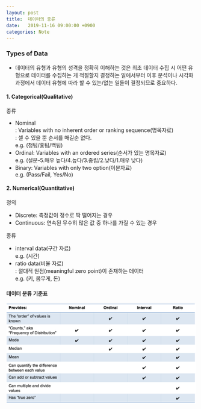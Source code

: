 ```yaml
---
layout: post
title:  데이터의 종류
date:   2019-11-16 09:00:00 +0900
categories: Note
---
```


### Types of Data
- 데이터의 유형과 유형의 성격을 정확히 이해하는 것은 최초 데이터 수집 시 어떤 유형으로 데이터를 수집하는 게 적절할지 결정하는 일에서부터 이후 분석이나 시각화 과정에서 데이터 유형에 따라 할 수 있는/없는 일들이 결정되므로 중요하다.

#### 1. Categorical(Qualitative) 
종류 <br> 
- Nominal <br>
  : Variables with no inherent order or ranking sequence(명목자료) <br>
  : 셀 수 있을 뿐 순서를 매길순 없다. <br>
  e.g. (청팀/홍팀/백팀)<br>
- Ordinal: Variables with an ordered series(순서가 있는 명목자료) <br>
  e.g. (설문-5.매우 높다/4.높다/3.중립/2.낮다/1.매우 낮다) <br>
- Binary: Variables with only two option(이분자료) <br> 
  e.g. (Pass/Fail, Yes/No) <br> 

#### 2. Numerical(Quantitative)
정의<br> 
- Discrete: 측정값이 정수로 딱 떨어지는 경우 <br>
- Continuous: 연속된 무수히 많은 값 중 하나를 가질 수 있는 경우<br> 

종류<br>  
- interval data(구간 자료) <br>
  e.g. (시간) <br>
- ratio data(비율 자료) <br> 
  : 절대적 원점(meaningful zero point)이 존재하는 데이터 <br>
  e.g. (키, 몸무게, 돈) <br> 


#### 데이터 분류 기준표 
![data_type](/images/note/data_type_1.png)

